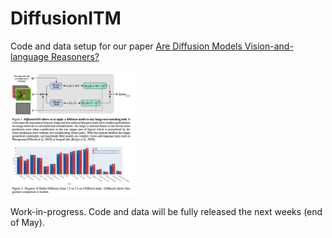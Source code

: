 # DiffusionITM
Code and data setup for our paper [Are Diffusion Models Vision-and-language Reasoners?](https://arxiv.org/abs/2305.16397)

<img src="images/mainfig.jpeg" width="200" height="200">

Work-in-progress. Code and data will be fully released the next weeks (end of May).

<!-- ## Setup

Install torch & torchvision.
Navigate to diffusers and run setup.py install
 -->
